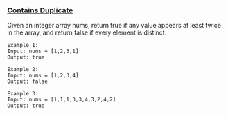 ### [Contains Duplicate](https://leetcode.com/problems/contains-duplicate)

Given an integer array nums, return true if any value appears at least twice in the array, and return false if every element is distinct.

```
Example 1:
Input: nums = [1,2,3,1]
Output: true

Example 2:
Input: nums = [1,2,3,4]
Output: false

Example 3:
Input: nums = [1,1,1,3,3,4,3,2,4,2]
Output: true
```
